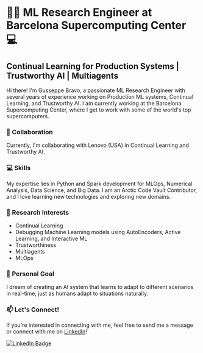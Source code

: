 # 👨‍💻 ML Research Engineer at Barcelona Supercomputing Center 💻
## Continual Learning for Production Systems | Trustworthy AI | Multiagents

Hi there! I'm Gusseppe Bravo, a passionate ML Research Engineer with several years of experience working on Production ML systems, Continual Learning, and Trustworthy AI. I am currently working at the Barcelona Supercomputing Center, where I get to work with some of the world's top supercomputers.

### 🤝 Collaboration
Currently, I'm collaborating with Lenovo (USA) in Continual Learning and Trustworthy AI.

### 💻 Skills
My expertise lies in Python and Spark development for MLOps, Numerical Analysis, Data Science, and Big Data. I am an Arctic Code Vault Contributor, and I love learning new technologies and exploring new domains.

### 🔬 Research Interests
- Continual Learning
- Debugging Machine Learning models using AutoEncoders, Active Learning, and Interactive ML
- Trustworthiness
- Multiagents
- MLOps

### 🌟 Personal Goal
I dream of creating an AI system that learns to adapt to different scenarios in real-time, just as humans adapt to situations naturally.

### 📫 Let's Connect!
If you're interested in connecting with me, feel free to send me a message or connect with me on [LinkedIn](https://www.linkedin.com/in/gusseppebravo/)!

[![LinkedIn Badge](https://img.shields.io/badge/LinkedIn--_.svg?style=social&logo=linkedin)](https://www.linkedin.com/in/gusseppebravo/)
